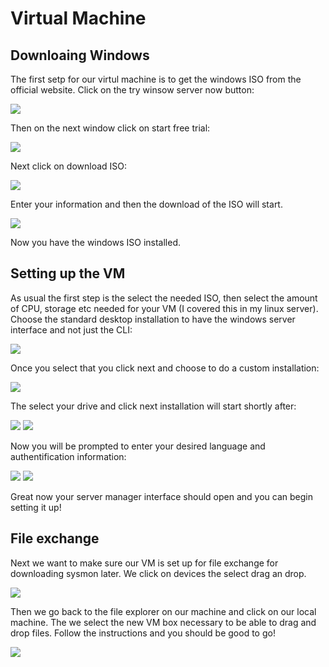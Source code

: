 # Virtual Machine
## Downloaing Windows
The first setp for our virtul machine is to get the windows ISO from the official website. Click on the try winsow server now button:

![](/assets/windows_install.png)

Then on the next window click on start free trial:

![](/assets/windows_install2.png)

Next click on download ISO:

![](/assets/windows_install3.png)

Enter your information and then the download of the ISO will start.

![](/assets/windows_install4.png)

Now you have the windows ISO installed.

## Setting up the VM

As usual the first step is the select the needed ISO, then select the amount of CPU, storage etc needed for your VM (I covered this in my linux server). Choose the standard desktop installation to have the windows server interface and not just the CLI:

![](/assets/interface_standard.png)

Once you select that you click next and choose to do a custom installation:

![](/assets/interface_custom.png)

The select your drive and click next installation will start shortly after:

![](/assets/interface_drive.png)
![](/assets/server_interface.png)

Now you will be prompted to enter your desired language and authentification information:

![](/assets/interface_language.png)
![](/assets/interface_ID.png)

Great now your server manager interface should open and you can begin setting it up!

## File exchange

Next we want to make sure our VM is set up for file exchange for downloading sysmon later. We click on devices the select drag an drop.

![](/assets/fileexchangesetup.png)

Then we go back to the file explorer on our machine and click on our local machine. The we select the new VM box necessary to be able to drag and drop files. Follow the instructions and you should be good to go!

![](/assets/fileexchangesetup2.png)